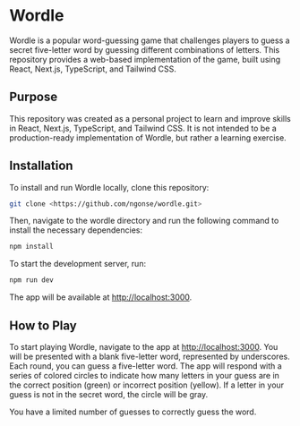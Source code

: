# Wordle

Wordle is a popular word-guessing game that challenges players to guess a secret five-letter word by guessing different combinations of letters. This repository provides a web-based implementation of the game, built using React, Next.js, TypeScript, and Tailwind CSS.

## Purpose

This repository was created as a personal project to learn and improve skills in React, Next.js, TypeScript, and Tailwind CSS. It is not intended to be a production-ready implementation of Wordle, but rather a learning exercise.

## Installation

To install and run Wordle locally, clone this repository:

```bash
git clone <https://github.com/ngonse/wordle.git>
```

Then, navigate to the wordle directory and run the following command to install the necessary dependencies:

```bash
npm install
```

To start the development server, run:

```bash
npm run dev
```

The app will be available at <http://localhost:3000>.

## How to Play

To start playing Wordle, navigate to the app at <http://localhost:3000>. You will be presented with a blank five-letter word, represented by underscores. Each round, you can guess a five-letter word. The app will respond with a series of colored circles to indicate how many letters in your guess are in the correct position (green) or incorrect position (yellow). If a letter in your guess is not in the secret word, the circle will be gray.

You have a limited number of guesses to correctly guess the word.

